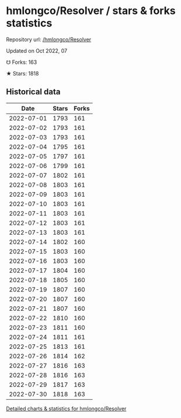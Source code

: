 # hmlongco/Resolver / stars & forks statistics

Repository url: [/hmlongco/Resolver](https://github.com/hmlongco/Resolver)

Updated on Oct 2022, 07

☋ Forks: 163

★ Stars: 1818

## Historical data
| Date | Stars | Forks |
|------|-------|-------|
| 2022-07-01 | 1793 | 161 | 
| 2022-07-02 | 1793 | 161 | 
| 2022-07-03 | 1793 | 161 | 
| 2022-07-04 | 1795 | 161 | 
| 2022-07-05 | 1797 | 161 | 
| 2022-07-06 | 1799 | 161 | 
| 2022-07-07 | 1802 | 161 | 
| 2022-07-08 | 1803 | 161 | 
| 2022-07-09 | 1803 | 161 | 
| 2022-07-10 | 1803 | 161 | 
| 2022-07-11 | 1803 | 161 | 
| 2022-07-12 | 1803 | 161 | 
| 2022-07-13 | 1803 | 161 | 
| 2022-07-14 | 1802 | 160 | 
| 2022-07-15 | 1803 | 160 | 
| 2022-07-16 | 1803 | 160 | 
| 2022-07-17 | 1804 | 160 | 
| 2022-07-18 | 1805 | 160 | 
| 2022-07-19 | 1807 | 160 | 
| 2022-07-20 | 1807 | 160 | 
| 2022-07-21 | 1807 | 160 | 
| 2022-07-22 | 1810 | 160 | 
| 2022-07-23 | 1811 | 160 | 
| 2022-07-24 | 1811 | 161 | 
| 2022-07-25 | 1813 | 161 | 
| 2022-07-26 | 1814 | 162 | 
| 2022-07-27 | 1816 | 163 | 
| 2022-07-28 | 1816 | 163 | 
| 2022-07-29 | 1817 | 163 | 
| 2022-07-30 | 1818 | 163 | 


[Detailed charts & statistics for hmlongco/Resolver](https://reviewgithub.com/rep/hmlongco/Resolver)

